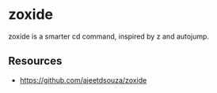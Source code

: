 # zoxide

zoxide is a smarter cd command, inspired by z and autojump.

## Resources

- https://github.com/ajeetdsouza/zoxide
